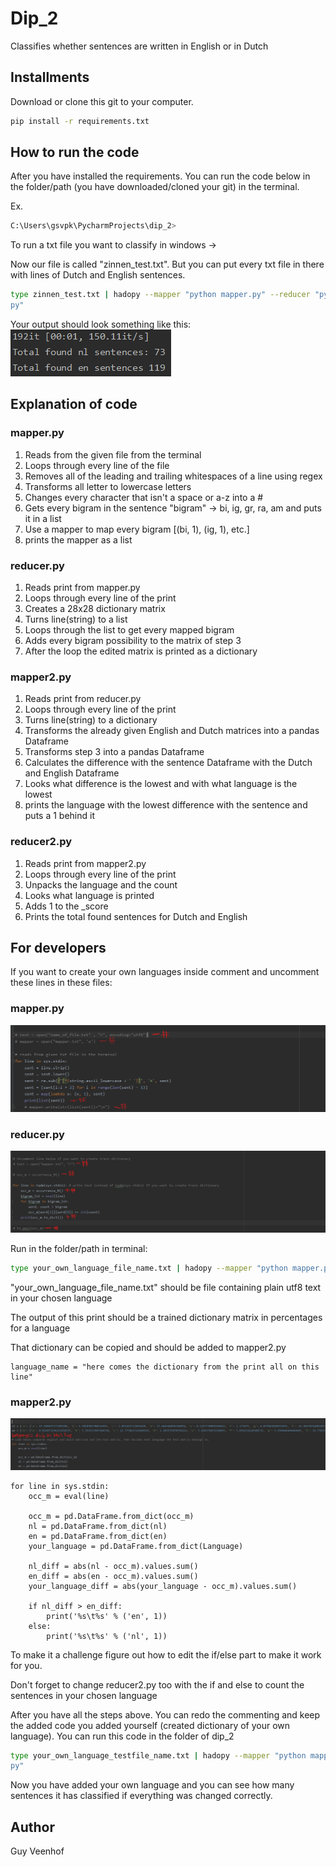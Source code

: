 # Dip_2
Classifies whether sentences are written in English or in Dutch

## Installments
Download or clone this git to your computer.

```sh
pip install -r requirements.txt
```
## How to run the code
After you have installed the requirements. You can run the code below in the folder/path (you have downloaded/cloned your git) in the terminal.


Ex. 
```sh
C:\Users\gsvpk\PycharmProjects\dip_2>
```

To run a txt file you want to classify in windows ->

Now our file is called "zinnen_test.txt". But you can put every txt file in there with lines of Dutch and English sentences.
```sh
type zinnen_test.txt | hadopy --mapper "python mapper.py" --reducer "python reducer.py" | hadopy --mapper "python mapper2.py" --reducer "python reducer2.
py"
```

Your output should look something like this:
![Output](dip_1.png)

## Explanation of code
### mapper.py
1. Reads from the given file from the terminal
2. Loops through every line of the file
3. Removes all of the leading and trailing whitespaces of a line using regex
4. Transforms all letter to lowercase letters
5. Changes every character that isn't a space or a-z into a #
6. Gets every bigram in the sentence "bigram" -> bi, ig, gr, ra, am and puts it in a list
7. Use a mapper to map every bigram [(bi, 1), (ig, 1), etc.]
8. prints the mapper as a list

### reducer.py
1. Reads print from mapper.py
2. Loops through every line of the print
3. Creates a 28x28 dictionary matrix
4. Turns line(string) to a list
5. Loops through the list to get every mapped bigram
6. Adds every bigram possibility to the matrix of step 3
7. After the loop the edited matrix is printed as a dictionary

### mapper2.py
1. Reads print from reducer.py
2. Loops through every line of the print
3. Turns line(string) to a dictionary
4. Transforms the already given English and Dutch matrices into a pandas Dataframe
5. Transforms step 3 into a pandas Dataframe
6. Calculates the difference with the sentence Dataframe with the Dutch and English Dataframe
7. Looks what difference is the lowest and with what language is the lowest
8. prints the language with the lowest difference with the sentence and puts a 1 behind it

### reducer2.py
1. Reads print from mapper2.py
2. Loops through every line of the print
3. Unpacks the language and the count
4. Looks what language is printed
5. Adds 1 to the <language>_score
6. Prints the total found sentences for Dutch and English

## For developers
If you want to create your own languages inside comment and uncomment these lines in these files:

### mapper.py
![mapper.py](dip_2.png)

### reducer.py
![reducer.py](dip_3.png)

Run in the folder/path in terminal:
```sh
type your_own_language_file_name.txt | hadopy --mapper "python mapper.py" --reducer "python reducer.py"
```
"your_own_language_file_name.txt" should be file containing plain utf8 text in your chosen language

The output of this print should be a trained dictionary matrix in percentages for a language

That dictionary can be copied and should be added to mapper2.py
```python3
language_name = "here comes the dictionary from the print all on this line"
```
### mapper2.py
![mapper2.py](dip_4.png)

```python3
for line in sys.stdin:
    occ_m = eval(line)

    occ_m = pd.DataFrame.from_dict(occ_m)
    nl = pd.DataFrame.from_dict(nl)
    en = pd.DataFrame.from_dict(en)
    your_language = pd.DataFrame.from_dict(Language)

    nl_diff = abs(nl - occ_m).values.sum()
    en_diff = abs(en - occ_m).values.sum()
    your_language_diff = abs(your_language - occ_m).values.sum()

    if nl_diff > en_diff:
        print('%s\t%s' % ('en', 1))
    else:
        print('%s\t%s' % ('nl', 1))
```

To make it a challenge figure out how to edit the if/else part to make it work for you.

Don't forget to change reducer2.py too with the if and else to count the sentences in your chosen language

After you have all the steps above. You can redo the commenting and keep the added code you added yourself (created dictionary of your own language). You can run this code in the folder of dip_2

```sh
type your_own_language_testfile_name.txt | hadopy --mapper "python mapper.py" --reducer "python reducer.py" | hadopy --mapper "python mapper2.py" --reducer "python reducer2.
py"
```
Now you have added your own language and you can see how many sentences it has classified if everything was changed correctly.
## Author
Guy Veenhof
